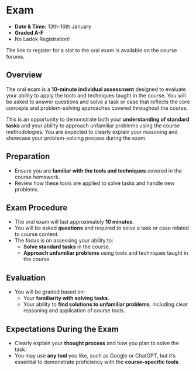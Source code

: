 # Exam

- **Date & Time:** 13th-16th January 
- **Graded A-F**
- No Ladok Registration!

The link to register for a slot to the oral exam is available on the course
forums.

## Overview

The oral exam is a **10-minute individual assessment** designed to evaluate your
ability to apply the tools and techniques taught in the course. You will be
asked to answer questions and solve a task or case that reflects the core
concepts and problem-solving approaches covered throughout the course.  

This is an opportunity to demonstrate both your **understanding of standard
tasks** and your ability to approach unfamiliar problems using the course
methodologies. You are expected to clearly explain your reasoning and showcase
your problem-solving process during the exam.  


## Preparation  
- Ensure you are **familiar with the tools and techniques** covered in the course homework.  
- Review how these tools are applied to solve tasks and handle new problems.  

## Exam Procedure  
- The oral exam will last approximately **10 minutes**.  
- You will be asked **questions** and required to solve a task or case related to course content.  
- The focus is on assessing your ability to:  
  - **Solve standard tasks** in the course.  
  - **Approach unfamiliar problems** using tools and techniques taught in the course.  

## Evaluation  
- You will be graded based on:  
  - Your **familiarity with solving tasks**.  
  - Your ability to **find solutions to unfamiliar problems**, including clear reasoning and application of course tools.  

## Expectations During the Exam  
- Clearly explain your **thought process** and how you plan to solve the task.  
- You may use **any tool** you like, such as Google or ChatGPT, but it’s essential to demonstrate proficiency with the **course-specific tools**.  



